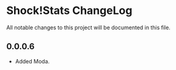 # Shock!Stats ChangeLog

All notable changes to this project will be documented in this file.

## 0.0.0.6

- Added Moda.
